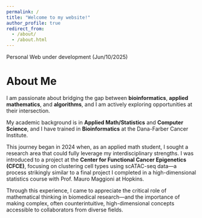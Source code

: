 ```yaml
---
permalink: /
title: "Welcome to my website!"
author_profile: true
redirect_from: 
  - /about/
  - /about.html
---
```


Personal Web under development (Jun/10/2025)

About Me 
======

I am passionate about bridging the gap between **bioinformatics**, **applied mathematics**, and **algorithms**, and I am actively exploring opportunities at their intersection.

My academic background is in **Applied Math/Statistics** and **Computer Science**, and I have trained in **Bioinformatics** at the Dana-Farber Cancer Institute.

This journey began in 2024 when, as an applied math student, I sought a research area that could fully leverage my interdisciplinary strengths. I was introduced to a project at the **Center for Functional Cancer Epigenetics (CFCE)**, focusing on clustering cell types using scATAC-seq data—a process strikingly similar to a final project I completed in a high-dimensional statistics course with Prof. Mauro Maggioni at Hopkins.

Through this experience, I came to appreciate the critical role of mathematical thinking in biomedical research—and the importance of making complex, often counterintuitive, high-dimensional concepts accessible to collaborators from diverse fields.

